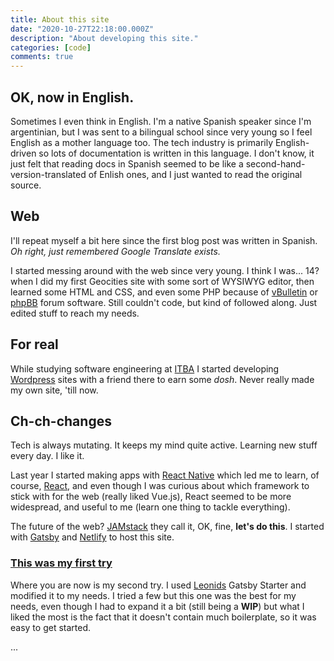 ```yaml
---
title: About this site
date: "2020-10-27T22:18:00.000Z"
description: "About developing this site."
categories: [code]
comments: true
---
```


## OK, now in English.

Sometimes I even think in English. I'm a native Spanish speaker since I'm argentinian, but I was sent to a bilingual school since very young so I feel English as a mother language too. The tech industry is primarily English-driven so lots of documentation is written in this language. I don't know, it just felt that reading docs in Spanish seemed to be like a second-hand-version-translated of Enlish ones, and I just wanted to read the original source.

## Web
I'll repeat myself a bit here since the first blog post was written in Spanish.
*Oh right, just remembered Google Translate exists.*

I started messing around with the web since very young. I think I was... 14? when I did my first Geocities site with some sort of WYSIWYG editor, then learned some HTML and CSS, and even some PHP because of [vBulletin](https://www.vbulletin.com/) or [phpBB](https://www.phpbb.com/) forum software. Still couldn't code, but kind of followed along. Just edited stuff to reach my needs.

## For real
While studying software engineering at [ITBA](https://www.itba.edu.ar/ "Instituto Tecnológico de Buenos Aires") I started developing [Wordpress](https://wordpress.org/) sites with a friend there to earn some *dosh*. Never really made my own site, 'till now.

## Ch-ch-changes
Tech is always mutating. It keeps my mind quite active. Learning new stuff every day. I like it.

Last year I started making apps with [React Native](https://reactnative.dev/) which led me to learn, of course, [React](https://www.reactjs.org), and even though I was curious about which framework to stick with for the web (really liked Vue.js), React seemed to be more widespread, and useful to me (learn one thing to tackle everything).

The future of the web? [JAMstack](https://jamstack.org/) they call it, OK, fine, **let's do this**. I started with [Gatsby](https://www.gatsbyjs.com/) and [Netlify](https://www.netlify.com/) to host this site. 

### <a href="https://juanmartin-first-try.netlify.app" target="_blank">This was my first try</a>

Where you are now is my second try. I used [Leonids](https://github.com/renyuanz/leonids) Gatsby Starter and modified it to my needs. I tried a few but this one was the best for my needs, even though I had to expand it a bit (still being a **WIP**) but what I liked the most is the fact that it doesn't contain much boilerplate, so it was easy to get started.

...